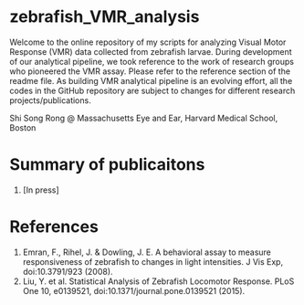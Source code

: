 # zebrafish_VMR_analysis
Welcome to the online repository of my scripts for analyzing Visual Motor Response (VMR) data collected from zebrafish larvae. During development of our analytical pipeline, we took reference to the work of research groups who pioneered the VMR assay. Please refer to the reference section of the readme file. As building VMR analytical pipeline is an evolving effort, all the codes in the GitHub repository are subject to changes for different research projects/publications.

Shi Song Rong @
Massachusetts Eye and Ear, Harvard Medical School, Boston

# Summary of publicaitons
1. [In press]

# References
1. Emran, F., Rihel, J. & Dowling, J. E. A behavioral assay to measure responsiveness of zebrafish to changes in light intensities. J Vis Exp, doi:10.3791/923 (2008).
2. Liu, Y. et al. Statistical Analysis of Zebrafish Locomotor Response. PLoS One 10, e0139521, doi:10.1371/journal.pone.0139521 (2015).
